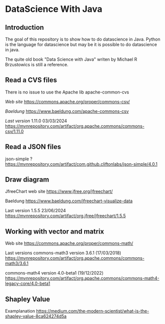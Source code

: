 # DataScience With Java
## Introduction
The goal of this repository is to show how to do datascience in Java.
Python is the language for datascience but may be it is possible to do datascience in java.

The quite old book "Data Science with Java" writen by Michael R Brzustowics is still a reference.

## Read a CVS files

There is no issue to use the Apache lib apache-common-cvs

*Web site*
https://commons.apache.org/proper/commons-csv/

*Baeldung*
https://www.baeldung.com/apache-commons-csv

*Last version*
1.11.0 03/03/2024
https://mvnrepository.com/artifact/org.apache.commons/commons-csv/1.11.0

## Read a JSON files

json-simple ?
https://mvnrepository.com/artifact/com.github.cliftonlabs/json-simple/4.0.1

## Draw diagram

JfreeChart
web site https://www.jfree.org/jfreechart/

Baeldung 
https://www.baeldung.com/jfreechart-visualize-data


Last version 1.5.5 23/06/2024
https://mvnrepository.com/artifact/org.jfree/jfreechart/1.5.5


## Working with vector and matrix

Web site
https://commons.apache.org/proper/commons-math/


Last versions
commons-math3 version 3.6.1 (17/03/2018)
https://mvnrepository.com/artifact/org.apache.commons/commons-math3/3.6.1


commons-math4 version 4.0-beta1 (19/12/2022)
https://mvnrepository.com/artifact/org.apache.commons/commons-math4-legacy-core/4.0-beta1

## Shapley Value

Examplanation
https://medium.com/the-modern-scientist/what-is-the-shapley-value-8ca624274d5a




